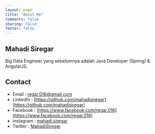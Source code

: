 ```yaml
---
layout: page
title: "About Me"
comments: false
sharing: false
footer: false
---
```


## Mahadi Siregar ##

Big Data Engineer yang sebelumnya adalah Java Developer (Spring) & AngularJS.

## Contact

  * Email : [regar.016@gmail.com](regar.016@gmail.com)
  * LinkedIn : [https://github.com/mahadisiregar](https://github.com/mahadisiregar)
  * Facebook : [https://www.facebook.com/regar.016](https://www.facebook.com/regar.016)
  * instagram : [mahadi.siregar](https://www.instagram.com/mahadi.siregar/)
  * Twitter : [MahadiSiregar](https://twitter.com/MahadiSiregar)